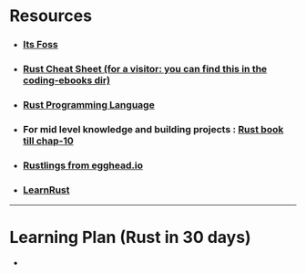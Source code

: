 
# Resources
- ### [Its Foss](https://itsfoss.com/rust-tutorials/) 
- ### [Rust Cheat Sheet (for a visitor: you can find this in the coding-ebooks dir)](obsidian://open?vault=Notes&file=ebooks%2FResearch%20n%20learn%2Fcoding%2FRust_Cheat_Sheet_2.0.pdf) 
- ### [Rust Programming Language](obsidian://open?vault=Notes&file=ebooks%2FResearch%20n%20learn%2Fcoding%2FThe.Rust.Programming.Language.www.EBooksWorld.ir.pdf) 
- ### For mid level knowledge and building projects : [Rust book till chap-10](https://doc.rust-lang.org/book/) 
- ### [Rustlings from egghead.io](https://egghead.io/lessons/rust-setup-rustlings) 
- ### [LearnRust](https://github.com/ImplFerris/LearnRust.git) 


---

# Learning Plan (Rust in 30 days)
- 